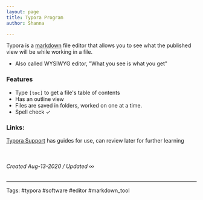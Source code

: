```yaml
---
layout: page
title: Typora Program
author: Shanna

---
```


Typora is a [markdown](../mocs/%F0%9F%9F%A3MARKDOWN) file editor that allows you to see what the published view will be while working in a file. 
- Also called WYSIWYG editor, "What you see is what you get"


### Features
- Type `[toc]` to get a file's table of contents
- Has an outline view
- Files are saved in folders, worked on one at a time.
- Spell check ✓

### Links:
[Typora Support](https://support.typora.io/) has guides for use, can review later for further learning




<br>

###### Created Aug-13-2020 / Updated ∞

---

Tags: #typora #software #editor #markdown_tool
